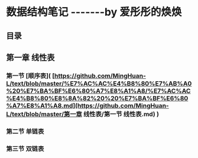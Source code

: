 # 数据结构笔记 -------by 爱彤彤的焕焕

## 目录

## 第一章 线性表

### 第一节 [顺序表]( [https://github.com/MingHuan-L/text/blob/master/%E7%AC%AC%E4%B8%80%E7%AB%A0%20%E7%BA%BF%E6%80%A7%E8%A1%A8/%E7%AC%AC%E4%B8%80%E8%8A%82%20%20%E7%BA%BF%E6%80%A7%E8%A1%A8.md](https://github.com/MingHuan-L/text/blob/master/第一章 线性表/第一节  线性表.md) )

### 第二节 单链表

### 第三节 双链表

